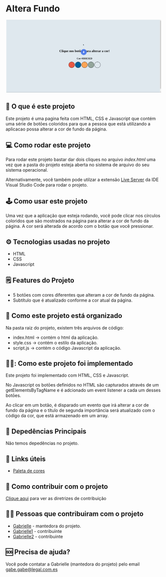 # Altera Fundo
<p align= "center">
  <img src="./imagens/telaInicial.png" alt="Tela Inicial" width="500px"></img>
</p>


## 🤔 O que é este projeto
Este projeto é uma pagina feita com HTML, CSS e Javascript que contém uma série de botōes coloridos para que a pessoa que está utilizando a aplicacao possa alterar a cor de fundo da página.

## 💻 Como rodar este projeto
Para rodar este projeto bastar dar dois cliques no arquivo *index.html* uma vez que a pasta do projeto esteja aberta no sistema de arquivo do seu sistema operacional.

Alternativamente, você também pode utilzar a extensão [Live Server](https://marketplace.visualstudio.com/items?itemName=ritwickdey.LiveServer) da IDE Visual Studio Code para rodar o projeto.

## 🕹️ Como usar este projeto
Uma vez que a aplicação que esteja rodando, você pode clicar nos círculos  coloridos que são mostrados na página para alterar a cor de fundo da página. A cor será alterada de acordo com o botão que você pressionar.

## ⚙️ Tecnologias usadas no projeto
- HTML
- CSS
- Javascript

## 🗒️ Features do Projeto
- 5 botōes com cores diferentes que alteram a cor de fundo da página.
- Subtítulo que é atualizado conforme a cor atual da página.

## 📁 Como este projeto está organizado
Na pasta raiz do projeto, existem três arquivos de código:
- index.html -> contém o html da aplicação.
- style.css -> contém o estilo da aplicação.
- script.js -> contém o código Javascript da aplicação.

## 🧑‍💻: Como este projeto foi implementado
Este projeto foi implementado com HTML, CSS e Javascript.

No Javascript os botōes definidos no HTML são capturados através de um getElementsByTagName e é adcionado um event listener a cada um desses botōes.

Ao clicar em um botão, é disparado um evento que irá alterar a cor de fundo da página e o título de segunda importância será atualizado com o código da cor, que está armazenado em um array.

## 🌠 Depedências Principais
Não temos depedências no projeto.

## 🔗 Links úteis
- [Paleta de cores](https://coolors.co/palette/d94e33-2c5697-ed9b33-8a9b8e-2d2926-f4e5de-dde5ed-f8f1e0-d7d2cd-dfdede)

## 🤝 Como contribuir com o projeto
[Clique aqui](./CONTRIBUTING.md) para ver as diretrizes de contribuição

## 🧑‍💻 Pessoas que contribuiram com o projeto
- [Gabrielle](https://github.com/VillaGabe) - mantedora do projeto.
- [Gabrielle1](https://github.com/VillaGabe) - contribuinte
- [Gabrielle2](https://github.com/VillaGabe) - contribuinte

## 🆘 Precisa de ajuda?
Você pode contatar a Gabrielle (mantedora do projeto) pelo email gabe.gabe@legal.com.es
